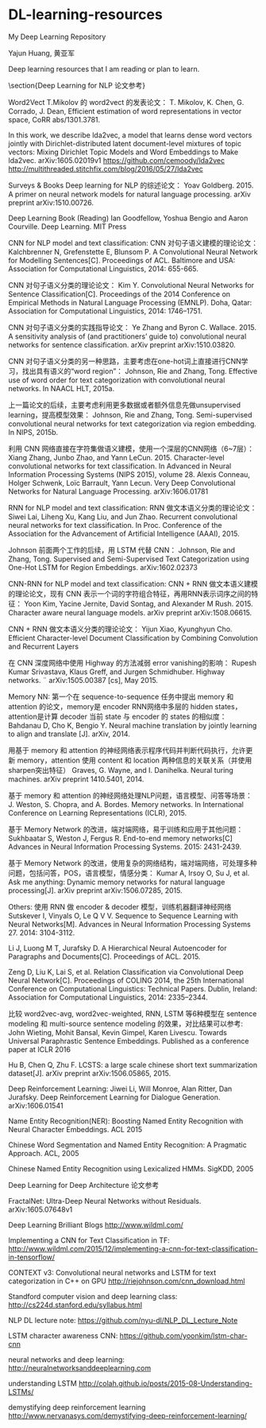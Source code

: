 # DL-learning-resources

My Deep Learning Repository

Yajun Huang, 黄亚军

Deep learning resources that I am reading or plan to learn.

\section{Deep Learning for NLP 论文参考}

Word2Vect
T.Mikolov 的 word2vect 的发表论文：
T. Mikolov, K. Chen, G. Corrado, J. Dean, Efficient estimation of word representations in vector space, CoRR abs/1301.3781.

In this work, we describe lda2vec, a model that learns dense word vectors jointly with Dirichlet-distributed latent document-level mixtures of topic vectors:
Mixing Dirichlet Topic Models and Word Embeddings to Make lda2vec. arXiv:1605.02019v1
https://github.com/cemoody/lda2vec
http://multithreaded.stitchfix.com/blog/2016/05/27/lda2vec

Surveys & Books
Deep learning for NLP 的综述论文：
Yoav Goldberg. 2015. A primer on neural network models for natural language processing. arXiv preprint arXiv:1510.00726.

Deep Learning Book
(Reading) Ian Goodfellow, Yoshua Bengio and Aaron Courville. Deep Learning. MIT Press


CNN for NLP model and text classification:
CNN 对句子语义建模的理论论文：
Kalchbrenner N, Grefenstette E, Blunsom P. A Convolutional Neural Network for Modelling Sentences[C]. Proceedings of ACL. Baltimore and USA: Association for Computational Linguistics, 2014: 655-665.

CNN 对句子语义分类的理论论文：
Kim Y. Convolutional Neural Networks for Sentence Classification[C]. Proceedings of the 2014 Conference on Empirical Methods in Natural Language Processing (EMNLP). Doha, Qatar: Association for Computational Linguistics, 2014: 1746–1751.

CNN 对句子语义分类的实践指导论文：
Ye Zhang and Byron C. Wallace. 2015. A sensitivity analysis of (and practitioners’ guide to) convolutional neural networks for sentence classification. arXiv preprint arXiv:1510.03820.

CNN 对句子语义分类的另一种思路，主要考虑在one-hot词上直接进行CNN学习，找出具有语义的“word region”：
Johnson, Rie and Zhang, Tong. Effective use of word order for text categorization with convolutional neural networks. In NAACL HLT, 2015a.

上一篇论文的后续，主要考虑利用更多数据或者额外信息先做unsupervised learning，提高模型效果：
Johnson, Rie and Zhang, Tong. Semi-supervised convolutional neural networks for text categorization via region embedding. In NIPS, 2015b.

利用 CNN 网络直接在字符集做语义建模，使用一个深层的CNN网络（6~7层）：
Xiang Zhang, Junbo Zhao, and Yann LeCun. 2015. Character-level convolutional networks for text classification. In Advanced in Neural Information Processing Systems (NIPS 2015), volume 28.
Alexis Conneau, Holger Schwenk, Loïc Barrault, Yann Lecun. Very Deep Convolutional Networks for Natural Language Processing. arXiv:1606.01781


RNN for NLP model and text classification:
RNN 做文本语义分类的理论论文：
Siwei Lai, Liheng Xu, Kang Liu, and Jun Zhao. Recurrent convolutional neural networks for text classification. In Proc. Conference of the Association for the Advancement of Artificial Intelligence (AAAI), 2015.

Johnson 前面两个工作的后续，用 LSTM 代替 CNN：
Johnson, Rie and Zhang, Tong. Supervised and Semi-Supervised Text Categorization
using One-Hot LSTM for Region Embeddings. arXiv:1602.02373


CNN-RNN for NLP model and text classification:
CNN + RNN 做文本语义建模的理论论文，现有 CNN 表示一个词的字符组合特征，再用RNN表示词序之间的特征：
Yoon Kim, Yacine Jernite, David Sontag, and Alexander M Rush. 2015. Character aware neural language models. arXiv preprint arXiv:1508.06615.

CNN + RNN 做文本语义分类的理论论文：
Yijun Xiao, Kyunghyun Cho. Efficient Character-level Document Classification by Combining Convolution and Recurrent Layers

在 CNN 深度网络中使用 Highway 的方法减弱 error vanishing的影响：
Rupesh Kumar Srivastava, Klaus Greff, and Jurgen Schmidhuber. Highway networks. ¨ arXiv:1505.00387 [cs], May 2015.


Memory NN:
第一个在 sequence-to-sequence 任务中提出 memory 和 attention 的论文，memory是 encoder RNN网络中多层的 hidden states，attention是计算 decoder 当前 state 与 encoder 的 states 的相似度：
Bahdanau D, Cho K, Bengio Y. Neural machine translation by jointly learning to align and translate [J]. arXiv, 2014.

用基于 memory 和 attention 的神经网络表示程序代码并判断代码执行，允许更新 memory，attention 使用 content 和 location 两种信息的关联关系（并使用sharpen突出特征）
Graves, G. Wayne, and I. Danihelka. Neural turing machines. arXiv preprint 1410.5401, 2014. 

基于 memory 和 attention 的神经网络处理NLP问题，语言模型、问答等场景：
J. Weston, S. Chopra, and A. Bordes. Memory networks. In International Conference on Learning Representations (ICLR), 2015. 

基于 Memory Network 的改进，端对端网络，易于训练和应用于其他问题：
Sukhbaatar S, Weston J, Fergus R. End-to-end memory networks[C] Advances in Neural Information Processing Systems. 2015: 2431-2439.

基于 Memory Network 的改进，使用复杂的网络结构，端对端网络，可处理多种问题，包括问答，POS，语言模型，情感分类：
Kumar A, Irsoy O, Su J, et al. Ask me anything: Dynamic memory networks for natural language processing[J]. arXiv preprint arXiv:1506.07285, 2015.


Others:
使用 RNN 做 encoder & decoder 模型，训练机器翻译神经网络
Sutskever I, Vinyals O, Le Q V V. Sequence to Sequence Learning with Neural Networks[M]. Advances in Neural Information Processing Systems 27. 2014: 3104-3112.

Li J, Luong M T, Jurafsky D. A Hierarchical Neural Autoencoder for Paragraphs and Documents[C]. Proceedings of ACL. 2015.

Zeng D, Liu K, Lai S, et al. Relation Classification via Convolutional Deep Neural Network[C]. Proceedings of COLING 2014, the 25th International Conference on Computational Linguistics: Technical Papers. Dublin, Ireland: Association for Computational Linguistics, 2014: 2335–2344.

比较 word2vec-avg, word2vec-weighted, RNN, LSTM 等6种模型在 sentence modeling 和 multi-source sentence modeling 的效果，对比结果可以参考:
John Wieting, Mohit Bansal, Kevin Gimpel, Karen Livescu. Towards Universal Paraphrastic Sentence Embeddings. Published as a conference paper at ICLR 2016

Hu B, Chen Q, Zhu F. LCSTS: a large scale chinese short text summarization dataset[J]. arXiv preprint arXiv:1506.05865, 2015.


Deep Reinforcement Learning:
Jiwei Li, Will Monroe, Alan Ritter, Dan Jurafsky. Deep Reinforcement Learning for Dialogue Generation. arXiv:1606.01541


Name Entity Recognition(NER):
Boosting Named Entity Recognition with Neural Character Embeddings. ACL 2015

Chinese Word Segmentation and Named Entity Recognition: A Pragmatic Approach. ACL, 2005

Chinese Named Entity Recognition using Lexicalized HMMs. SigKDD, 2005



Deep Learning for Deep Architecture 论文参考

FractalNet: Ultra-Deep Neural Networks without Residuals. arXiv:1605.07648v1


Deep Learning Brilliant Blogs
http://www.wildml.com/

Implementing a CNN for Text Classification in TF:
http://www.wildml.com/2015/12/implementing-a-cnn-for-text-classification-in-tensorflow/

CONTEXT v3: Convolutional neural networks and LSTM for text categorization in C++ on GPU
http://riejohnson.com/cnn_download.html

Standford computer vision and deep learning class:
http://cs224d.stanford.edu/syllabus.html

NLP DL lecture note:
https://github.com/nyu-dl/NLP_DL_Lecture_Note

LSTM character awareness CNN:
https://github.com/yoonkim/lstm-char-cnn

neural networks and deep learning: 
http://neuralnetworksanddeeplearning.com

understanding LSTM
http://colah.github.io/posts/2015-08-Understanding-LSTMs/

demystifying deep reinforcement learning
http://www.nervanasys.com/demystifying-deep-reinforcement-learning/
